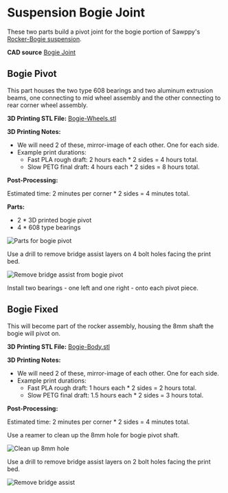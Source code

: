 # Suspension Bogie Joint

These two parts build a pivot joint for the bogie portion of Sawppy's [Rocker-Bogie suspension](https://en.wikipedia.org/wiki/Rocker-bogie).

**CAD source** [Bogie Joint](https://cad.onshape.com/documents/43678ef564a43281c83e1aef/w/392bbf8745395bc24367a35c/e/bc12cd957a8285083c1ffbad)

## Bogie Pivot

This part houses the two type 608 bearings and two aluminum extrusion beams, one connecting to mid wheel assembly and the other connecting to rear corner wheel assembly.

**3D Printing STL File:** [Bogie-Wheels.stl](../STL/Bogie-Wheels.stl)

**3D Printing Notes:**

* We will need 2 of these, mirror-image of each other. One for each side.
* Example print durations:
  * Fast PLA rough draft: 2 hours each * 2 sides = 4 hours total.
  * Slow PETG final draft: 4 hours each * 2 sides = 8 hours total.

**Post-Processing:**

Estimated time: 2 minutes per corner * 2 sides = 4 minutes total.

**Parts:**

* 2 * 3D printed bogie pivot
* 4 * 608 type bearings

![Parts for bogie pivot](images/Bogie-PivotParts.jpg)

Use a drill to remove bridge assist layers on 4 bolt holes facing the print bed.

![Remove bridge assist from bogie pivot](images/Bogie-PivotBridgeRemove.jpg)

Install two bearings - one left and one right - onto each pivot piece.

## Bogie Fixed

This will become part of the rocker assembly, housing the 8mm shaft the bogie will pivot on.

**3D Printing STL File:** [Bogie-Body.stl](../STL/Bogie-Body.stl)

**3D Printing Notes:**

* We will need 2 of these, mirror-image of each other. One for each side.
* Example print durations:
  * Fast PLA rough draft: 1 hours each * 2 sides = 2 hours total.
  * Slow PETG final draft: 1.5 hours each * 2 sides = 3 hours total.

**Post-Processing:**

Estimated time: 2 minutes per corner * 2 sides = 4 minutes total.

Use a reamer to clean up the 8mm hole for bogie pivot shaft.

![Clean up 8mm hole](images/Bogie-RockerReamer.jpg)

Use a drill to remove bridge assist layers on 2 bolt holes facing the print bed.

![Remove bridge assist](images/Bogie-RockerBridgeRemove.jpg)
